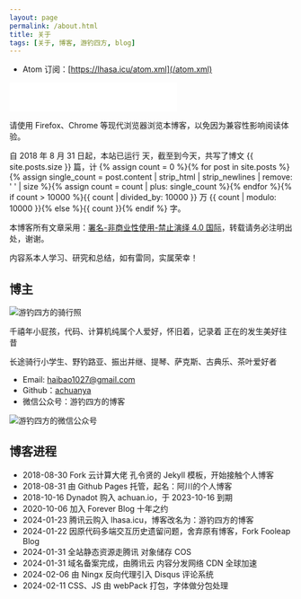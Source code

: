 ```yaml
---
layout: page
permalink: /about.html
title: 关于
tags: [关于, 博客, 游钓四方, blog]
---
```


* Atom 订阅：[https://lhasa.icu/atom.xml](/atom.xml)

<iframe frameborder="no" border="0" marginwidth="0" marginheight="0" width=298 height=52 src="//music.163.com/outchain/player?type=2&id=22603037&auto=1&height=32"></iframe>

请使用 Firefox、Chrome 等现代浏览器浏览本博客，以免因为兼容性影响阅读体验。

自 2018 年 8 月 31 日起，本站已运行 <span id="days"></span> 天，截至到今天，共写了博文 {{ site.posts.size }} 篇，计 {% assign count = 0 %}{% for post in site.posts %}{% assign single_count = post.content | strip_html | strip_newlines | remove: ' ' | size %}{% assign count = count | plus: single_count %}{% endfor %}{% if count > 10000 %}{{ count | divided_by: 10000 }} 万 {{ count | modulo: 10000 }}{% else %}{{ count }}{% endif %} 字。

本博客所有文章采用：[署名-非商业性使用-禁止演绎 4.0 国际][1]，转载请务必注明出处，谢谢。

内容系本人学习、研究和总结，如有雷同，实属荣幸！

## 博主

![游钓四方的骑行照](https://cos.lhasa.icu/assets/images/my-photo.jpg_640 "游钓四方的骑行照")

千禧年小屁孩，代码、计算机纯属个人爱好，怀旧着，记录着 正在的发生美好往昔

长途骑行小学生、野钓路亚、振出并继、提琴、萨克斯、古典乐、茶叶爱好者

- Email: <haibao1027@gmail.com>
- Github：[achuanya][2]
- 微信公众号：游钓四方的博客

![游钓四方的微信公众号](https://cos.lhasa.icu/assets/images/WechatPublicAccount.jpg "生活中从不缺少美，而是缺少发现美的眼睛")

## 博客进程

* 2018-08-30 Fork 云计算大佬 孔令贤的 Jekyll 模板，开始接触个人博客
* 2018-08-31 由 Github Pages 托管，起名：阿川的个人博客
* 2018-10-16 Dynadot 购入 achuan.io，于 2023-10-16 到期
* 2020-10-06 加入 Forever Blog 十年之约
* 2024-01-23 腾讯云购入 lhasa.icu，博客改名为：游钓四方的博客
* 2024-01-22 因原代码多端交互历史遗留问题，舍弃原有博客，Fork Fooleap Blog
* 2024-01-31 全站静态资源走腾讯 对象储存 COS
* 2024-01-31 域名备案完成，由腾讯云 内容分发网络 CDN 全球加速
* 2024-02-06 由 Ningx 反向代理引入 Disqus 评论系统
* 2024-02-11 CSS、JS 由 webPack 打包，字体做分包处理

[1]: https://creativecommons.org/licenses/by-nc-nd/4.0/deed.zh-hans
[2]: https://github.com/achuanya

<script>
    var days = 0, daysMax = Math.floor((Date.now() / 1000 - {{ "2018-08-31" | date: "%s" }}) / (60 * 60 * 24));
    (function daysCount(){
        if(days > daysMax){
            document.getElementById('days').innerHTML = daysMax;
            return;
        } else {
            document.getElementById('days').innerHTML = days;
            days += 10;
            setTimeout(daysCount, 1); 
        }
    })();
</script>
